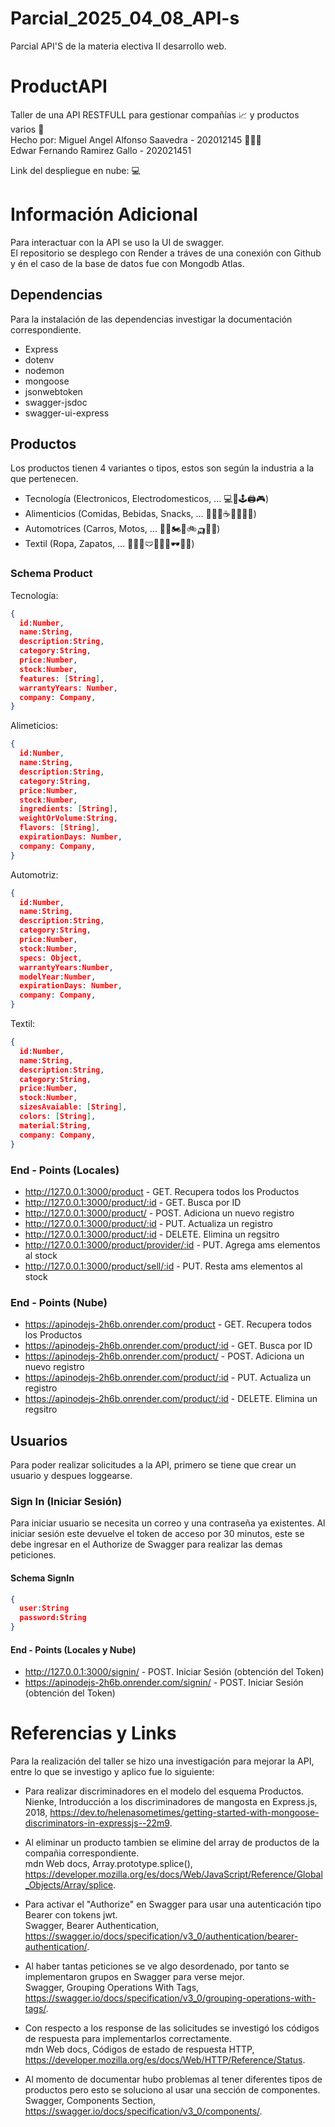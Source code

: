 # Parcial_2025_04_08_API-s
Parcial API'S de la materia electiva II desarrollo web.

# ProductAPI
Taller de una API RESTFULL para gestionar compañías 📈 y productos varios 🎁  
Hecho por: Miguel Angel Alfonso Saavedra - 202012145 👨🏻‍💻   
           Edwar Fernando Ramirez Gallo - 202021451

Link del despliegue en nube: 💻  

# Información Adicional
Para interactuar con la API se uso la UI de swagger.  
El repositorio se desplego con Render a tráves de una conexión con Github y én el caso de la base de datos fue con Mongodb Atlas.

## Dependencias
Para la instalación de las dependencias investigar la documentación correspondiente.
- Express
- dotenv
- nodemon
- mongoose
- jsonwebtoken
- swagger-jsdoc
- swagger-ui-express
  

## Productos
Los productos tienen 4 variantes o tipos, estos son según la industria a la que pertenecen.
- Tecnología (Electronicos, Electrodomesticos, ... 💻📱🕹️🖨️🎮)
- Alimenticios (Comidas, Bebidas, Snacks, ... 🍎🥞🍕☕🥛🍺🍬🍫)
- Automotrices (Carros, Motos, ... 🚗🚕🏍️🛵🚲🛺🚚🚜)
- Textil (Ropa, Zapatos, ... 👕👚👖🩲👗🧢👒🕶️👞👟)

### Schema Product

Tecnología:  
```json
{
  id:Number,
  name:String,
  description:String,
  category:String,
  price:Number,
  stock:Number,
  features: [String],
  warrantyYears: Number,
  company: Company,
}
```

Alimeticios:
```json
{
  id:Number,
  name:String,
  description:String,
  category:String,
  price:Number,
  stock:Number,
  ingredients: [String],
  weightOrVolume:String,
  flavors: [String],
  expirationDays: Number,
  company: Company,
}
```

Automotriz:
```json
{
  id:Number,
  name:String,
  description:String,
  category:String,
  price:Number,
  stock:Number,
  specs: Object,
  warrantyYears:Number,
  modelYear:Number,
  expirationDays: Number,
  company: Company,
}
```

Textil:
```json
{
  id:Number,
  name:String,
  description:String,
  category:String,
  price:Number,
  stock:Number,
  sizesAvaiable: [String],
  colors: [String],
  material:String,
  company: Company,
}
```

### End - Points (Locales)
- http://127.0.0.1:3000/product - GET. Recupera todos los Productos
- http://127.0.0.1:3000/product/:id - GET. Busca por ID
- http://127.0.0.1:3000/product/ - POST. Adiciona un nuevo registro
- http://127.0.0.1:3000/product/:id - PUT. Actualiza un registro
- http://127.0.0.1:3000/product/:id - DELETE. Elimina un regsitro
- http://127.0.0.1:3000/product/provider/:id - PUT. Agrega ams elementos al stock
- http://127.0.0.1:3000/product/sell/:id - PUT. Resta ams elementos al stock


### End - Points (Nube)
- https://apinodejs-2h6b.onrender.com/product - GET. Recupera todos los Productos
- https://apinodejs-2h6b.onrender.com/product/:id - GET. Busca por ID
- https://apinodejs-2h6b.onrender.com/product/ - POST. Adiciona un nuevo registro
- https://apinodejs-2h6b.onrender.com/product/:id - PUT. Actualiza un registro
- https://apinodejs-2h6b.onrender.com/product/:id - DELETE. Elimina un regsitro

## Usuarios
Para poder realizar solicitudes a la API, primero se tiene que crear un usuario y despues loggearse.  


### Sign In (Iniciar Sesión)
Para iniciar usuario se necesita un correo y una contraseña ya existentes. Al iniciar sesión este devuelve el token de acceso por 30 minutos, este se debe ingresar en el Authorize de Swagger para realizar las demas peticiones.
#### Schema SignIn
```json
{
  user:String
  password:String
}
```
#### End - Points (Locales y Nube)
- http://127.0.0.1:3000/signin/ - POST. Iniciar Sesión (obtención del Token)
- https://apinodejs-2h6b.onrender.com/signin/ - POST. Iniciar Sesión (obtención del Token)



# Referencias y Links
Para la realización del taller se hizo una investigación para mejorar la API, entre lo que se investigo y aplico fue lo siguiente:  
- Para realizar discriminadores en el modelo del esquema Productos.  
Nienke, Introducción a los discriminadores de mangosta en Express.js, 2018, https://dev.to/helenasometimes/getting-started-with-mongoose-discriminators-in-expressjs--22m9.

- Al eliminar un producto tambien se elimine del array de productos de la compañia correspondiente.  
mdn Web docs, Array.prototype.splice(),  https://developer.mozilla.org/es/docs/Web/JavaScript/Reference/Global_Objects/Array/splice.

- Para activar el "Authorize" en Swagger para usar una autenticación tipo Bearer con tokens jwt.  
Swagger, Bearer Authentication, https://swagger.io/docs/specification/v3_0/authentication/bearer-authentication/.

- Al haber tantas peticiones se ve algo desordenado, por tanto se implementaron grupos en Swagger para verse mejor.  
Swagger, Grouping Operations With Tags, https://swagger.io/docs/specification/v3_0/grouping-operations-with-tags/.

- Con respecto a los response de las solicitudes se investigó los códigos de respuesta para implementarlos correctamente.  
mdn Web docs, Códigos de estado de respuesta HTTP, https://developer.mozilla.org/es/docs/Web/HTTP/Reference/Status.

- Al momento de documentar hubo problemas al tener diferentes tipos de productos pero esto se soluciono al usar una sección de componentes.  
Swagger, Components Section, https://swagger.io/docs/specification/v3_0/components/.
